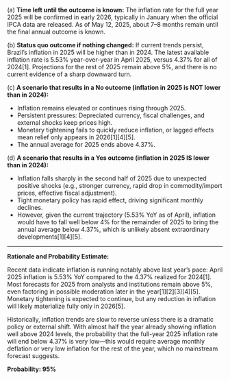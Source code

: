 (a) **Time left until the outcome is known:**
The inflation rate for the full year 2025 will be confirmed in early 2026, typically in January when the official IPCA data are released. As of May 12, 2025, about 7–8 months remain until the final annual outcome is known.

(b) **Status quo outcome if nothing changed:**
If current trends persist, Brazil’s inflation in 2025 will be higher than in 2024. The latest available inflation rate is 5.53% year-over-year in April 2025, versus 4.37% for all of 2024[1]. Projections for the rest of 2025 remain above 5%, and there is no current evidence of a sharp downward turn.

(c) **A scenario that results in a No outcome (inflation in 2025 is NOT lower than in 2024):**
- Inflation remains elevated or continues rising through 2025.
- Persistent pressures: Depreciated currency, fiscal challenges, and external shocks keep prices high.
- Monetary tightening fails to quickly reduce inflation, or lagged effects mean relief only appears in 2026[1][4][5].
- The annual average for 2025 ends above 4.37%.

(d) **A scenario that results in a Yes outcome (inflation in 2025 IS lower than in 2024):**
- Inflation falls sharply in the second half of 2025 due to unexpected positive shocks (e.g., stronger currency, rapid drop in commodity/import prices, effective fiscal adjustment).
- Tight monetary policy has rapid effect, driving significant monthly declines.
- However, given the current trajectory (5.53% YoY as of April), inflation would have to fall well below 4% for the remainder of 2025 to bring the annual average below 4.37%, which is unlikely absent extraordinary developments[1][4][5].

---

**Rationale and Probability Estimate:**

Recent data indicate inflation is running notably above last year’s pace: April 2025 inflation is 5.53% YoY compared to the 4.37% realized for 2024[1]. Most forecasts for 2025 from analysts and institutions remain above 5%, even factoring in possible moderation later in the year[1][2][3][4][5]. Monetary tightening is expected to continue, but any reduction in inflation will likely materialize fully only in 2026[5].

Historically, inflation trends are slow to reverse unless there is a dramatic policy or external shift. With almost half the year already showing inflation well above 2024 levels, the probability that the full-year 2025 inflation rate will end below 4.37% is very low—this would require average monthly deflation or very low inflation for the rest of the year, which no mainstream forecast suggests.

**Probability: 95%**
